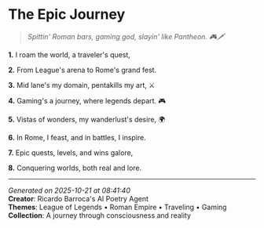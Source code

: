 # The Epic Journey

> *Spittin' Roman bars, gaming god, slayin' like Pantheon. 🎮🗡️*

**1.** I roam the world, a traveler's quest,


**2.** From League's arena to Rome's grand fest.


**3.** Mid lane's my domain, pentakills my art, ⚔️


**4.** Gaming's a journey, where legends depart. 🎮


**5.** Vistas of wonders, my wanderlust's desire, 🌍


**6.** In Rome, I feast, and in battles, I inspire.


**7.** Epic quests, levels, and wins galore,


**8.** Conquering worlds, both real and lore.



---

*Generated on 2025-10-21 at 08:41:40*  
**Creator**: Ricardo Barroca's AI Poetry Agent  
**Themes**: League of Legends • Roman Empire • Traveling • Gaming  
**Collection**: A journey through consciousness and reality